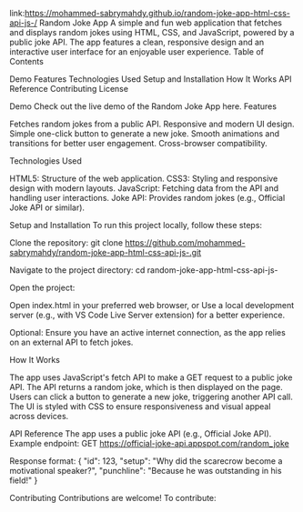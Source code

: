 link:https://mohammed-sabrymahdy.github.io/random-joke-app-html-css-api-js-/
Random Joke App
A simple and fun web application that fetches and displays random jokes using HTML, CSS, and JavaScript, powered by a public joke API. The app features a clean, responsive design and an interactive user interface for an enjoyable user experience.
Table of Contents

Demo
Features
Technologies Used
Setup and Installation
How It Works
API Reference
Contributing
License

Demo
Check out the live demo of the Random Joke App here.
Features

Fetches random jokes from a public API.
Responsive and modern UI design.
Simple one-click button to generate a new joke.
Smooth animations and transitions for better user engagement.
Cross-browser compatibility.

Technologies Used

HTML5: Structure of the web application.
CSS3: Styling and responsive design with modern layouts.
JavaScript: Fetching data from the API and handling user interactions.
Joke API: Provides random jokes (e.g., Official Joke API or similar).

Setup and Installation
To run this project locally, follow these steps:

Clone the repository:
git clone https://github.com/mohammed-sabrymahdy/random-joke-app-html-css-api-js-.git


Navigate to the project directory:
cd random-joke-app-html-css-api-js-


Open the project:

Open index.html in your preferred web browser, or
Use a local development server (e.g., with VS Code Live Server extension) for a better experience.


Optional: Ensure you have an active internet connection, as the app relies on an external API to fetch jokes.


How It Works

The app uses JavaScript's fetch API to make a GET request to a public joke API.
The API returns a random joke, which is then displayed on the page.
Users can click a button to generate a new joke, triggering another API call.
The UI is styled with CSS to ensure responsiveness and visual appeal across devices.

API Reference
The app uses a public joke API (e.g., Official Joke API). Example endpoint:
GET https://official-joke-api.appspot.com/random_joke

Response format:
{
  "id": 123,
  "setup": "Why did the scarecrow become a motivational speaker?",
  "punchline": "Because he was outstanding in his field!"
}

Contributing
Contributions are welcome! To contribute:


